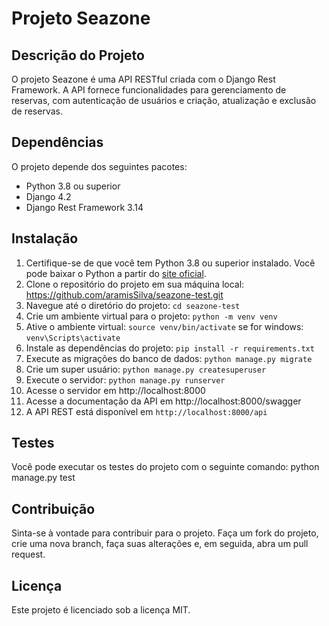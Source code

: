 # Projeto Seazone

## Descrição do Projeto

O projeto Seazone é uma API RESTful criada com o Django Rest Framework. A API fornece funcionalidades para gerenciamento de reservas, com autenticação de usuários e criação, atualização e exclusão de reservas.

## Dependências

O projeto depende dos seguintes pacotes:

- Python 3.8 ou superior
- Django 4.2
- Django Rest Framework 3.14

## Instalação

1. Certifique-se de que você tem Python 3.8 ou superior instalado. Você pode baixar o Python a partir do [site oficial](https://www.python.org/downloads/).
2. Clone o repositório do projeto em sua máquina local: https://github.com/aramisSilva/seazone-test.git
3. Navegue até o diretório do projeto: `cd seazone-test`
4. Crie um ambiente virtual para o projeto: `python -m venv venv`
5. Ative o ambiente virtual: `source venv/bin/activate` se for windows: `venv\Scripts\activate`
6. Instale as dependências do projeto: `pip install -r requirements.txt`
7. Execute as migrações do banco de dados: `python manage.py migrate`
8. Crie um super usuário: `python manage.py createsuperuser`
9. Execute o servidor: `python manage.py runserver`
10. Acesse o servidor em http://localhost:8000
11. Acesse a documentação da API em http://localhost:8000/swagger
12. A API REST está disponível em `http://localhost:8000/api`

## Testes
Você pode executar os testes do projeto com o seguinte comando:
python manage.py test

## Contribuição

Sinta-se à vontade para contribuir para o projeto. Faça um fork do projeto, crie uma nova branch, faça suas alterações e, em seguida, abra um pull request.

## Licença

Este projeto é licenciado sob a licença MIT.


